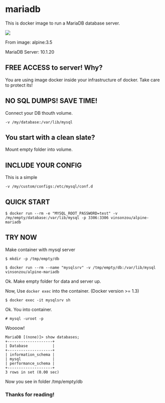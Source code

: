 # mariadb

This is docker image to run a MariaDB database server.

[![](https://images.microbadger.com/badges/image/vinsonzou/alpine-mariadb.svg)](http://microbadger.com/images/vinsonzou/alpine-mariadb "Get your own image badge on microbadger.com")

From image: alpine:3.5

MariaDB Server: 10.1.20

## FREE ACCESS to server! Why?

You are using image docker inside your infrastructure of docker. Take care to protect its!

## NO SQL DUMPS! SAVE TIME!
Connect your DB thouth volume.

```
-v /my/database:/var/lib/mysql
```

## You start with a clean slate?
Mount empty folder into volume.

## INCLUDE YOUR CONFIG
This is a simple 

```
-v /my/custom/configs:/etc/mysql/conf.d
```

## QUICK START
```
$ docker run --rm -e "MYSQL_ROOT_PASSWORD=test" -v /my/empty/database:/var/lib/mysql -p 3306:3306 vinsonzou/alpine-mariadb
```

## TRY NOW
Make container with mysql server

```
$ mkdir -p /tmp/empty/db

$ docker run --rm --name "mysqlsrv" -v /tmp/empty/db:/var/lib/mysql vinsonzou/alpine-mariadb

```
Ok. Make empty folder for data and server up.

Now, Use `docker exec` into the container. (Docker version >= 1.3)

```
$ docker exec -it mysqlsrv sh
```

Ok. You into container.

```
# mysql -uroot -p
```
Woooow!

```
MariaDB [(none)]> show databases;
+--------------------+
| Database           |
+--------------------+
| information_schema |
| mysql              |
| performance_schema |
+--------------------+
3 rows in set (0.00 sec)
```

Now you see in folder /tmp/empty/db

### Thanks for reading!
